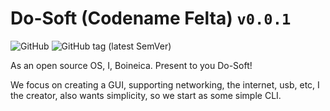 # Do-Soft (Codename Felta) `v0.0.1`
![GitHub](https://img.shields.io/github/license/Boineica/do-soft?color=BSD%203-Clause%20License&label=licence)
![GitHub tag (latest SemVer)](https://img.shields.io/github/v/tag/boineica/do-soft?sort=semver)

As an open source OS, I, Boineica. Present to you Do-Soft!

We focus on creating a GUI, supporting networking, the internet, usb, etc, 
I the creator, also wants simplicity, so we start as some simple CLI.

<!-- 
You might find code lying around,
That is my style, before people even come here
I love to let people decide whatever my code is right or not.
This is almost the Early stage 😅 
-->